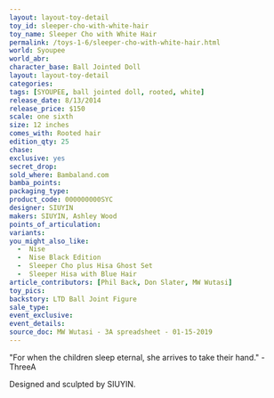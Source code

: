 ```yaml
---
layout: layout-toy-detail 
toy_id: sleeper-cho-with-white-hair
toy_name: Sleeper Cho with White Hair
permalink: /toys-1-6/sleeper-cho-with-white-hair.html
world: Syoupee
world_abr: 
character_base: Ball Jointed Doll
layout: layout-toy-detail
categories: 
tags: [SYOUPEE, ball jointed doll, rooted, white]
release_date: 8/13/2014
release_price: $150 
scale: one sixth
size: 12 inches
comes_with: Rooted hair
edition_qty: 25
chase: 
exclusive: yes
secret_drop: 
sold_where: Bambaland.com
bamba_points: 
packaging_type: 
product_code: 000000000SYC
designer: SIUYIN
makers: SIUYIN, Ashley Wood
points_of_articulation: 
variants: 
you_might_also_like: 
  -  Nise
  -  Nise Black Edition
  -  Sleeper Cho plus Hisa Ghost Set
  -  Sleeper Hisa with Blue Hair
article_contributors: [Phil Back, Don Slater, MW Wutasi]
toy_pics: 
backstory: LTD Ball Joint Figure
sale_type: 
event_exclusive: 
event_details: 
source_doc: MW Wutasi - 3A spreadsheet - 01-15-2019
---
```

"For when the children sleep eternal, she arrives to take their hand." - ThreeA

Designed and sculpted by SIUYIN. 